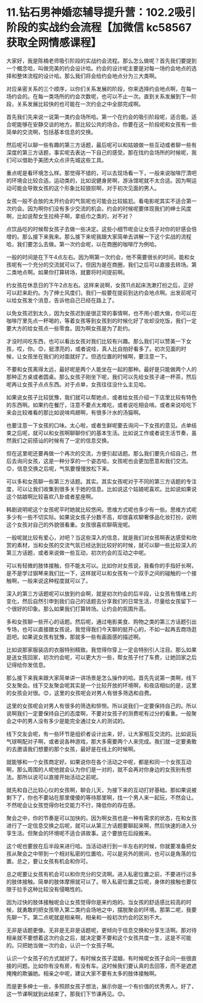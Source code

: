 # 11.钻石男神婚恋辅导提升营：102.2吸引阶段的实战约会流程【加微信 kc58567 获取全网情感课程】

大家好，我是陈楠老师吸引阶段的实战约会流程。那么怎么做呢？首先我们要提到一个概念哈，叫做完美的约会设计哈。约会的设计呢主要是对每一场约会地点的选择和整体流程的设计哈。那么我们将会给约会地点分为三大类啊。

对应亲密关系的三个顺序，以你们关系发展的阶段，你来选择约会地点啊，在每一场约会的。在每一类场所的约会次数呢，也可以不止一次。直到关系发展到下一阶段，关系发展比较快的也可能在一次约会之中全部完成啊。

首先我们先来说一说第一类约会场所哈。第一个在约会的吸引阶段呢，适合能。适合呢能够在安静交谈的地方。那比较公共的场合。你要在这一阶段呢和女孩有一些简单的交流啊，包括基本信息的交换。

然后呢可以聊一些有趣的第三方话题，最后呢可以和姑娘做一些互动或者聊一些有深度的第三方话题，事实呢去表达一下自己的感受。那在找约会场所的时候呢，我们可以借助于美团大众点评先城这些工具。

重点呢是看环境怎么样。那觉得不错的，可以去现场看一下，一般来说咖啡厅清吧的环境会比较合适。运动类的，比如说健身房啊，游泳馆呢就不太合适。因为啊运动可能会导致女孩的这个形象比较狼狈啊，对于初次见面的男人。

女孩一般不会放的太开约会的气氛呢也可能会比较尴尬。看电影呢其实不适合第一次约会。因为啊你们没有多少交流的机会。约会的时候呢要体现我们的绅士风度啊，比如说帮女生拉椅子啊，拿纸巾之类的，对不对？

点饮品吃的时候帮女孩子去做一些决定。这些小细节呢会让女孩子对你的好感会倍增的。那么接下来我来。那么接下来呢我跟大家简单去讲解一下这个实战的流程哈，我们要怎么去做。第一次约会呢，以在商圈的咖啡厅为例哈。

一般的时间是在下午4点左右。因为啊第一次约会，他不需要很长的时间，能和女孩呢有一个充分的交流就可以了。但因为是在商圈，我们之后可以直接去转场。第二类地点啊。如果你打算转场，就要将时间提前啊。

约女孩在休息日的下午2点左右。这样来说啊，女孩11点起床洗漱打扮之后，正好可以赶来赴约。为了绅士风度们，我们一般要在提前到达约会地点啊。出发前呢可以给女孩发个消息，告诉他自己已经在路上了。

以免女孩迟到太久，因为女孩迟到是很正常的事情啊，也不用小题大做，你可以在咖啡厅里先点一杯喝的，等着女孩等到女孩到的时候化好了妆却没吃饭，我们一定要大方的给女孩点一些零食。因为啊女孩是为了赴约。

才没时间吃东西，也可以看出女孩对我们比较有兴趣。那么我们可以赞美一下女孩，哎，你。😊，挺漂亮的，或者说哇，真人比自拍好看多了。初次见面的时候，让女孩坐在我们的对面就好了。但选位置的时候啊，要注意一下。

不要和女孩离得太远，最好呢是两个人能坐在一起的那种。最好是只能做两个人的那种正方桌或者圆桌。那么女孩子刚坐下呢，我们可以先给女孩子递一杯茶，然后呢再让女孩子点点东西。对于点单，女孩往往没什么主见哈。

如果说女孩子比较犹豫，我们就可以帮她点，或者给女孩介绍一下店里比较有特色的东西啊。如果约在餐厅，注意不要点太难吃，或者说吃相会啃。或者来说哈吃下来会比较难看的那比如说啃鸡翅啊，有很多汁水的汤猫啊。

也要注意一下女孩的口味。太心啦，或者生鲜呢要去询问一下女孩的意见。点单结束之后呢，就可以和女孩啊聊聊你们的基本生活。比如说工作或者说生活节奏，虽然我们之前搭讪的时候有了一定的信息交换。

但在这里呢还要再做一个再次的交流，方便引起话题。那么我们要先介绍自己，然后去询问女孩，这是一种分享的一个姿态哈，女孩呢也会更加愿意和我们交流。😊，信息交换之后呢，气氛要慢慢放松下来。

可以多和女孩聊一些第三方话题。其实。其实女孩呢对于不同的第三方话题的专注度，可以让我们收集到很多关于她的信息。比如说这个姑娘呢喜欢。比如说如果说这个姑娘啊比较喜欢八卦或者星座啊。

韩剧说明呢这个女孩呢平时她就比较悠闲。思维方式呢也多少有一些。思维方式呢多少有一些不切实际。如果说女孩子分数不高，却很喜欢聊奢侈品化妆打扮，说明这个女孩对自己的外貌很看重。女孩很喜欢聊萌宠呢。

一般呢就比较有爱心，对吧？当这些深入的信息，就是我们对女孩啊表达感受和欣赏的素材，当和女孩的交流气氛已经达到比较好的时候，就可以聊一些比较深入的第三方话题，或者来说做一些互动，初次约会的互动之中呢。

可以有轻微的肢体接触，但不能太可以。比如你对女孩说，我看你的手指好长啊，是不是学过钢琴来我们比一下，这样就可以和女孩有一个双手之间的碰触的一个接触啊，一般来说这种程度就可以了。

深入的第三方话题呢可以放到约会啊，就是初次约会的后半段，让女孩有情绪上的变化，然后自然引申到我们自己的话题去分享我们的日常生活，尽量给女孩留下一个很好的印象。那么如果我们打算转场。让约会的氛围升高。

多和女孩聊一些开心的话题。然后呢，通过电影美食、购物之类的第三方话题引出专场，也可以直接跟女孩说，我觉得我们今天聊的挺开心的，不如一起再去商场逛逛吧。如果说女孩有犹豫，那就多一些有画面感的描述啊。

比如说那家服装店的衣服特别精致。我觉得你穿上一定会特别引人注目。那么如果是送女孩回家，初次约会呢，可以更大方一些，帮女孩子付了车费，让她回家之后记得给你发信息。

那么接下来我来跟大家简单讲一讲场景是怎么操作的哈。首先先说第一类啊，线下交友聚会。线下交友聚会呢其实是一个比较开放的环境啊，和夜店相似的是，这里的女孩会对很。😊，这里的女孩呢会对男人有很多筛选和自费。

这里的女孩呢会对男人有很多的筛选和悱恻。所以说我们一定要保持自己的。所以说啊我们一定要保持自己的态度啊，不要对女孩子的测费呢有过分的看重。一般聚会之中的男人没有多少是能完全通过女人的测试的。

线下交友会呢，有一些环节是组织者设计出来，好，让大家相互交流的。比如说玩气球啊配对子啊，或者说各种游戏，那大多需要两个人来完成。我们就一定要勇敢的去邀请我们想要的那个女孩，最好是在线上的时候啊。

就能够和一个女孩商定好。如果说你在各个活动之中呢，都是和同一个女孩互动啊，那么周围的人呢他就会认为你们是一对的，就不会再对你身边的女孩别有想法。那所以说可以直接开始活动之前呢。

就先和自己比较心仪的女孩啊，聊会儿天，为接下来的互动打好基础。那如果说被剩下了，你也不要站在那里傻傻的等待那里啊，找一个男人来一起玩，不然会让。不然呢会让女孩觉得你社交能力不行，降低你的存在感。

聚会之中，你的节奏是可以加快的。因为啊女孩也是一种有需求的状态，在和女孩进行了一定信息交换之后呢，就可以从第三方话题要聊起来啊，然后快速的进入分享生活。但聚会的环境呢不适合讲故事。这个要放在后段搬来。

这个呢也要放在后半段来进行哈。当活动进行到一半左右的时候，你就要准备把女孩从聚会之中带到一个相对私密的位置哈，可以是另外的房间，也可以是角落的位置。总之，要让女孩有机会和你可。

总之呢要让女孩有机会可以和你充分的交流啊。进入私密位置之前，不要进行过多的肢体接触。简单的肢体摩擦就可以了。带入私密位置之后呢，身体的接触也要仅限于拉手这种比较没有侵略性的。

因为过快的肢体接触呢会让女孩觉得你是来约炮的。当女孩的舒适感比较高的时候，就勇敢的把女孩带入第二类约会场地之中，摆脱聚会的环境。那第二呢，我要先聊一下。第二点呢就是相亲啊，相亲和一般初次约会的区别不大。

无非是话题更像。无非是无非是话题呢，更倾向于信息交换和分享生活啊。那对待相亲就不要想着这次约会之后，就决定要不要和这个女孩共度一生，这是不可能的。只把她当做一次约会，认识一个女孩子啊。

认识一个女孩子的方式就好了。有时候女孩子混姻，有时候呢女孩子会问一些很直接的问题。比如你有没有房，有没有车。这时候我们要认真的去回答，而不是遮遮掩掩的欺骗她。相亲之中呢，建议大家不要有太多的肢体接触啊。

而是更多绅士一些，多照顾女孩子想法，展示你是一个有价值的优秀男人。好了，这一节课啊就到此结束了。那我们下节课再见。😊。

